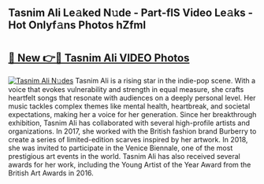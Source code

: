 ## Tasnim Ali Le𝚊ked N𝚞de - Part-flS Video Le𝚊ks - Hot Onlyf𝚊ns Photos hZfml

# <h2><a href="http://ab75491.deff.icu/?id=Tasnim+Ali">🔗 New 👉🔴 Tasnim Ali VIDEO Photos</a></h2>

[![Tasnim Ali N𝚞des](https://i.imgur.com/rIISA9y.gif)](http://ab75491.deff.icu/?id=Tasnim+Ali)
Tasnim Ali is a rising star in the indie-pop scene. With a voice that evokes vulnerability and strength in equal measure, she crafts heartfelt songs that resonate with audiences on a deeply personal level. Her music tackles complex themes like mental health, heartbreak, and societal expectations, making her a voice for her generation. Since her breakthrough exhibition, Tasnim Ali has collaborated with several high-profile artists and organizations. In 2017, she worked with the British fashion brand Burberry to create a series of limited-edition scarves inspired by her artwork. In 2018, she was invited to participate in the Venice Biennale, one of the most prestigious art events in the world. Tasnim Ali has also received several awards for her work, including the Young Artist of the Year Award from the British Art Awards in 2016.

